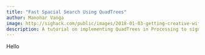 ```yaml
---
title: "Fast Spacial Search Using QuadTrees"
author: Manohar Vanga
image: http://sighack.com/public/images/2018-01-03-getting-creative-with-perlin-noise-fields/example-4.png
description: A tutorial on implementing QuadTrees in Processing to significantly speed up spacial search operations.
---
```


Hello
